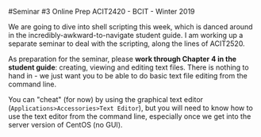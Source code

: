 #Seminar #3 Online Prep
ACIT2420 - BCIT - Winter 2019

We are going to dive into shell scripting this week, which is danced around
in the incredibly-awkward-to-navigate student guide. I am working up a
separate seminar to deal with the scripting, along the lines of ACIT2520.

As preparation for the seminar, please **work through Chapter 4 in the student guide**: 
creating, viewing and editing text files.
There is nothing to hand in - we just want you to be able to
do basic text file editing from the command line.

You can "cheat" (for now) by using the graphical text editor (`Applications>Accessories>Text Editor`),
but you will need to know how to use the text editor from the command line,
especially once we get into the server version of CentOS (no GUI).
